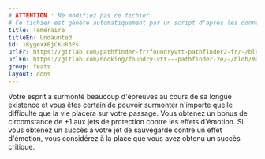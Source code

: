 ```yaml
---
# ATTENTION : Ne modifiez pas ce fichier
# Ce fichier est généré automatiquement par un script d'après les données du module Foundry VTT officiel et de sa traduction
title: Téméraire
titleEn: Undaunted
id: 1RygexXEjCKuR3Ps
urlFr: https://gitlab.com/pathfinder-fr/foundryvtt-pathfinder2-fr/-/blob/master/data/feats/1RygexXEjCKuR3Ps.htm
urlEn: https://gitlab.com/hooking/foundry-vtt---pathfinder-2e/-/blob/master/packs/data/feats.db/undaunted.json
group: feats
layout: dons
---
```

Votre esprit a surmonté beaucoup d'épreuves au cours de sa longue existence et vous êtes certain de pouvoir surmonter n'importe quelle difficulté que la vie placera sur votre passage. Vous obtenez un bonus de circomstance de +1 aux jets de protection contre les effets d'émotion. Si vous obtenez un succès à votre jet de sauvegarde contre un effet d'émotion, vous considérez à la place que vous avez obtenu un succès critique.


